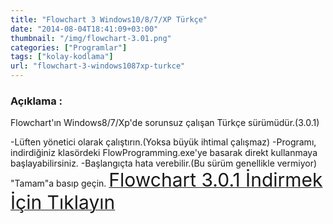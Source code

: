 ```yaml
---
title: "Flowchart 3 Windows10/8/7/XP Türkçe"
date: "2014-08-04T18:41:09+03:00"
thumbnail: "/img/flowchart-3.01.png"
categories: ["Programlar"]
tags: ["kolay-kodlama"]
url: "flowchart-3-windows1087xp-turkce"
---
```


<h3>Açıklama :</h3>
Flowchart'ın Windows8/7/Xp'de sorunsuz çalışan Türkçe sürümüdür.(3.0.1)

-Lüften yönetici olarak çalıştırın.(Yoksa büyük ihtimal çalışmaz)
-Programı, indirdiğiniz klasördeki FlowProgramming.exe'ye basarak direkt kullanmaya başlayabilirsiniz.
-Başlangıçta hata verebilir.(Bu sürüm genellikle vermiyor) "Tamam"a basıp geçin.
<a href="http://www.mediafire.com/download/zmu8mcf5frj8diw/FlowChart3.0.1.rar"><span style="font-size: 30px;">Flowchart 3.0.1 İndirmek İçin Tıklayın</span></a>
